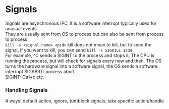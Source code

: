 # Signals
Signals are asynchronous IPC, it is a software interrupt typically used for unusual events  
They are usually sent from OS to process but can also be sent from process to process  
```kill -s <signal name> <pid>``` kill does not mean to kill, but to send the signal, if you want to kill, you can send ```kill -s SIGKILL 1234```  
For example, ^C sends a SIGINT to the process and stops it. The CPU is running the process, but will check for signals every now and then. The OS turns the hardware signal into a software signal, the OS sends a software interrupt
SIGABRT: process abort  
SIGINT: Ctrl+c
etc.
### Handling Signals
4 ways: default action, ignore, (un)block signals, take specific action/handle
